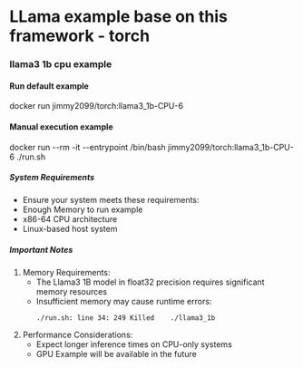 # LLama example base on this framework - torch 

### llama3 1b cpu example

#### Run default example
docker run jimmy2099/torch:llama3_1b-CPU-6

#### Manual execution example
docker run --rm -it --entrypoint /bin/bash jimmy2099/torch:llama3_1b-CPU-6
./run.sh

##### System Requirements
- Ensure your system meets these requirements:
- Enough Memory to run example
- x86-64 CPU architecture
- Linux-based host system

##### Important Notes
1. Memory Requirements:
    - The Llama3 1B model in float32 precision requires significant memory resources
    - Insufficient memory may cause runtime errors:
      ```
      ./run.sh: line 34: 249 Killed    ./llama3_1b
      ```
2. Performance Considerations:
    - Expect longer inference times on CPU-only systems
    - GPU Example will be available in the future